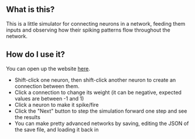 ## What is this?

This is a little simulator for connecting neurons in a network, feeding them inputs and observing how their spiking patterns flow throughout the network.


## How do I use it? 

You can open up the website [here](https://jeff-hykin.github.io/neuron_playground/).

- Shift-click one neuron, then shift-click another neuron to create an connection between them.
- Click a connection to change its weight (it can be negative, expected values are between -1 and 1)
- Click a neuron to make it spike/fire
- Click the "Next" button to step the simulation forward one step and see the results
- You can make pretty advanced networks by saving, editing the JSON of the save file, and loading it back in